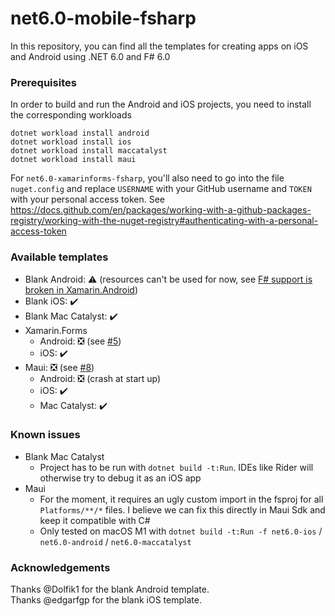 # net6.0-mobile-fsharp

In this repository, you can find all the templates for creating apps on iOS and Android using .NET 6.0 and F# 6.0

### Prerequisites
In order to build and run the Android and iOS projects, you need to install the corresponding workloads
```
dotnet workload install android
dotnet workload install ios
dotnet workload install maccatalyst
dotnet workload install maui
```

For `net6.0-xamarinforms-fsharp`, you'll also need to go into the file `nuget.config` and replace `USERNAME` with your GitHub username and `TOKEN` with your personal access token.
See https://docs.github.com/en/packages/working-with-a-github-packages-registry/working-with-the-nuget-registry#authenticating-with-a-personal-access-token

### Available templates
- Blank Android: ⚠️ (resources can't be used for now, see [F# support is broken in Xamarin.Android](https://github.com/dotnet/fsharp/issues/12640))
- Blank iOS: ✔️
- Blank Mac Catalyst: ✔️
- Xamarin.Forms
  - Android: ❎ (see [#5](https://github.com/fabulousfx/net6.0-mobile-fsharp/issues/5))
  - iOS: ✔️
- Maui: ❎ (see [#8](https://github.com/fabulousfx/net6.0-mobile-fsharp/issues/8))
  - Android: ❎ (crash at start up)
  - iOS: ✔️
  - Mac Catalyst: ✔️

### Known issues

- Blank Mac Catalyst
  - Project has to be run with `dotnet build -t:Run`. IDEs like Rider will otherwise try to debug it as an iOS app
- Maui
  - For the moment, it requires an ugly custom import in the fsproj for all `Platforms/**/*` files. I believe we can fix this directly in Maui Sdk and keep it compatible with C#
  - Only tested on macOS M1 with `dotnet build -t:Run -f net6.0-ios` / `net6.0-android` / `net6.0-maccatalyst`

### Acknowledgements

Thanks @Dolfik1 for the blank Android template.  
Thanks @edgarfgp for the blank iOS template.
